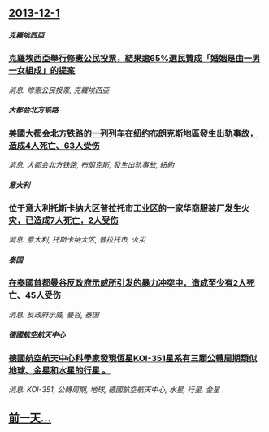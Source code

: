 ## [2013-12-1](/news/2013/12/1/index.md)

##### 克羅埃西亞
### [ 克羅埃西亞舉行修憲公民投票，結果逾65%選民贊成「婚姻是由一男一女組成」的提案 ](/news/2013/12/1/克羅埃西亞舉行修憲公民投票-結果逾65-選民贊成-婚姻是由一男一女組成-的提案.md)
_消息: 修憲公民投票, 克羅埃西亞_

##### 大都会北方铁路
### [ 美國大都会北方铁路的一列列车在纽约布朗克斯地區發生出轨事故，造成4人死亡、63人受伤 ](/news/2013/12/1/美國大都会北方铁路的一列列车在纽约布朗克斯地區發生出轨事故-造成4人死亡-63人受伤.md)
_消息: 大都会北方铁路, 布朗克斯, 發生出轨事故, 紐約_

##### 意大利
### [ 位于意大利托斯卡纳大区普拉托市工业区的一家华商服装厂发生火灾，已造成7人死亡，2人受伤 ](/news/2013/12/1/位于意大利托斯卡纳大区普拉托市工业区的一家华商服装厂发生火灾-已造成7人死亡-2人受伤.md)
_消息: 意大利, 托斯卡纳大区, 普拉托市, 火災_

##### 泰国
### [ 在泰國首都曼谷反政府示威所引发的暴力冲突中，造成至少有2人死亡、45人受伤 ](/news/2013/12/1/在泰國首都曼谷反政府示威所引发的暴力冲突中-造成至少有2人死亡-45人受伤.md)
_消息: 反政府示威, 曼谷, 泰国_

##### 德國航空航天中心
### [ 德國航空航天中心科學家發現恆星KOI-351星系有三顆公轉周期類似地球、金星和水星的行星 。](/news/2013/12/1/德國航空航天中心科學家發現恆星KOI-351星系有三顆公轉周期類似地球-金星和水星的行星.md)
_消息: KOI-351, 公轉周期, 地球, 德國航空航天中心, 水星, 行星, 金星_

## [前一天...](/news/2013/11/30/index.md)

